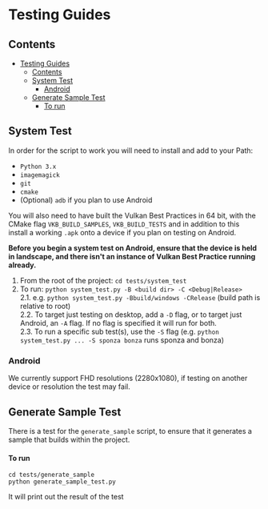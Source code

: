 <!--
- Copyright (c) 2019-2020, Arm Limited and Contributors
-
- SPDX-License-Identifier: Apache-2.0
-
- Licensed under the Apache License, Version 2.0 the "License";
- you may not use this file except in compliance with the License.
- You may obtain a copy of the License at
-
-     http://www.apache.org/licenses/LICENSE-2.0
-
- Unless required by applicable law or agreed to in writing, software
- distributed under the License is distributed on an "AS IS" BASIS,
- WITHOUT WARRANTIES OR CONDITIONS OF ANY KIND, either express or implied.
- See the License for the specific language governing permissions and
- limitations under the License.
-
-->

# Testing Guides

## Contents 
- [Testing Guides](#testing-guides)
  - [Contents](#contents)
  - [System Test](#system-test)
    - [Android](#android)
  - [Generate Sample Test](#generate-sample-test)
      - [To run](#to-run)

## System Test
In order for the script to work you will need to install and add to your Path:
* `Python 3.x`
* `imagemagick`
* `git`
* `cmake` 
* (Optional) `adb` if you plan to use Android

You will also need to have built the Vulkan Best Practices in 64 bit, with the CMake flag `VKB_BUILD_SAMPLES`, `VKB_BUILD_TESTS` and in addition to this install a working `.apk` onto a device if you plan on testing on Android.

**Before you begin a system test on Android, ensure that the device is held in landscape, and there isn't an instance of Vulkan Best Practice running already.**

1. From the root of the project: `cd tests/system_test`
2. To run: `python system_test.py -B <build dir> -C <Debug|Release>`  
2.1. e.g. `python system_test.py -Bbuild/windows -CRelease` (build path is relative to root)  
2.2. To target just testing on desktop, add a `-D` flag, or to target just Android, an `-A` flag. If no flag is specified it will run for both.  
2.3. To run a specific sub test(s), use the `-S` flag (e.g. `python system_test.py ... -S sponza bonza` runs sponza and bonza)  

### Android

We currently support FHD resolutions (2280x1080), if testing on another device or resolution the test may fail.

## Generate Sample Test

There is a test for the `generate_sample` script, to ensure that it generates a sample that builds within the project. 

#### To run
```
cd tests/generate_sample
python generate_sample_test.py
```

It will print out the result of the test